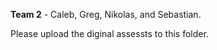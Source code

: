 <strong>Team 2</strong> - Caleb, Greg, Nikolas, and Sebastian.

Please upload the diginal assessts to this folder.
